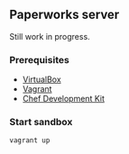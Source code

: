 Paperworks server
-----------------

Still work in progress.

### Prerequisites ###

 * [VirtualBox](https://virtualbox.org)
 * [Vagrant](https://vagrantup.com)
 * [Chef Development Kit](https://downloads.chef.io/)

### Start sandbox ###

`vagrant up`
